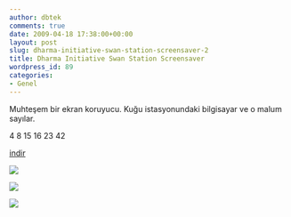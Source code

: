 ```yaml
---
author: dbtek
comments: true
date: 2009-04-18 17:38:00+00:00
layout: post
slug: dharma-initiative-swan-station-screensaver-2
title: Dharma Initiative Swan Station Screensaver
wordpress_id: 89
categories:
- Genel
---
```


Muhteşem bir ekran koruyucu. Kuğu istasyonundaki bilgisayar ve o malum sayılar.

4 8 15 16 23 42

[indir](http://www.e-axis.com/lost/Lost_screensaver.zip)

[![](http://www.e-axis.com/lost/images/screen_1.gif)](http://www.e-axis.com/lost/images/screen_1.gif)

![](http://www.e-axis.com/lost/images/screen_2.gif)

![](http://www.e-axis.com/lost/images/screen3.gif)
